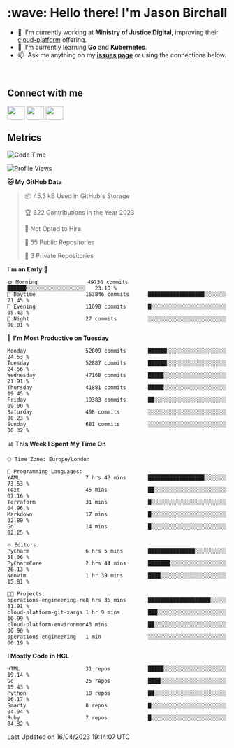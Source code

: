 <h1 align="left" id="jason-title">:wave: Hello there! I'm Jason Birchall</h1>

- :office: &nbsp;I'm currently working at **Ministry of Justice Digital**, improving their [cloud-platform](https://github.com/ministryofjustice/cloud-platform) offering.
- :seedling: &nbsp;I’m currently learning **Go** and **Kubernetes**.
- :mailbox: &nbsp;Ask me anything on my **[issues page]** or using the connections below.


<br>

<h2>Connect with me</h2>
<p>
<a href="https://twitter.com/jsonBirchall" target="blank"><img align="center" src="https://cdn.jsdelivr.net/npm/simple-icons@3.0.1/icons/twitter.svg" alt="" height="30" width="40" /></a>
<a href="https://keybase.io/json0" target="blank"><img align="center" src="https://cdn.jsdelivr.net/npm/simple-icons@3.0.1/icons/keybase.svg" alt="" height="30" width="40" /></a>
<a href="https://www.reddit.com/user/kakorate" target="blank"><img align="center" src="https://cdn.jsdelivr.net/npm/simple-icons@3.0.1/icons/reddit.svg" alt="" height="30" width="40" /></a>
</p>

<h2>Metrics</h2>

<!--START_SECTION:waka-->
![Code Time](http://img.shields.io/badge/Code%20Time-1%2C002%20hrs%2011%20mins-blue)

![Profile Views](http://img.shields.io/badge/Profile%20Views-3-blue)

**🐱 My GitHub Data** 

> 📦 45.3 kB Used in GitHub's Storage 
 > 
> 🏆 622 Contributions in the Year 2023
 > 
> 🚫 Not Opted to Hire
 > 
> 📜 55 Public Repositories 
 > 
> 🔑 3 Private Repositories 
 > 
**I'm an Early 🐤** 

```text
🌞 Morning                49736 commits       ██████░░░░░░░░░░░░░░░░░░░   23.10 % 
🌆 Daytime                153846 commits      ██████████████████░░░░░░░   71.45 % 
🌃 Evening                11698 commits       █░░░░░░░░░░░░░░░░░░░░░░░░   05.43 % 
🌙 Night                  27 commits          ░░░░░░░░░░░░░░░░░░░░░░░░░   00.01 % 
```
📅 **I'm Most Productive on Tuesday** 

```text
Monday                   52809 commits       ██████░░░░░░░░░░░░░░░░░░░   24.53 % 
Tuesday                  52887 commits       ██████░░░░░░░░░░░░░░░░░░░   24.56 % 
Wednesday                47168 commits       █████░░░░░░░░░░░░░░░░░░░░   21.91 % 
Thursday                 41881 commits       █████░░░░░░░░░░░░░░░░░░░░   19.45 % 
Friday                   19383 commits       ██░░░░░░░░░░░░░░░░░░░░░░░   09.00 % 
Saturday                 498 commits         ░░░░░░░░░░░░░░░░░░░░░░░░░   00.23 % 
Sunday                   681 commits         ░░░░░░░░░░░░░░░░░░░░░░░░░   00.32 % 
```


📊 **This Week I Spent My Time On** 

```text
🕑︎ Time Zone: Europe/London

💬 Programming Languages: 
YAML                     7 hrs 42 mins       ██████████████████░░░░░░░   73.53 % 
Text                     45 mins             ██░░░░░░░░░░░░░░░░░░░░░░░   07.16 % 
Terraform                31 mins             █░░░░░░░░░░░░░░░░░░░░░░░░   04.96 % 
Markdown                 17 mins             █░░░░░░░░░░░░░░░░░░░░░░░░   02.80 % 
Go                       14 mins             █░░░░░░░░░░░░░░░░░░░░░░░░   02.25 % 

🔥 Editors: 
PyCharm                  6 hrs 5 mins        ███████████████░░░░░░░░░░   58.06 % 
PyCharmCore              2 hrs 44 mins       ███████░░░░░░░░░░░░░░░░░░   26.13 % 
Neovim                   1 hr 39 mins        ████░░░░░░░░░░░░░░░░░░░░░   15.81 % 

🐱‍💻 Projects: 
operations-engineering-re8 hrs 35 mins       ████████████████████░░░░░   81.91 % 
cloud-platform-git-xargs 1 hr 9 mins         ███░░░░░░░░░░░░░░░░░░░░░░   10.99 % 
cloud-platform-environmen43 mins             ██░░░░░░░░░░░░░░░░░░░░░░░   06.90 % 
operations-engineering   1 min               ░░░░░░░░░░░░░░░░░░░░░░░░░   00.19 % 
```

**I Mostly Code in HCL** 

```text
HTML                     31 repos            █████░░░░░░░░░░░░░░░░░░░░   19.14 % 
Go                       25 repos            ████░░░░░░░░░░░░░░░░░░░░░   15.43 % 
Python                   10 repos            ██░░░░░░░░░░░░░░░░░░░░░░░   06.17 % 
Smarty                   8 repos             █░░░░░░░░░░░░░░░░░░░░░░░░   04.94 % 
Ruby                     7 repos             █░░░░░░░░░░░░░░░░░░░░░░░░   04.32 % 
```




 Last Updated on 16/04/2023 19:14:07 UTC
<!--END_SECTION:waka-->

<!-- links -->

[issues page]: https://github.com/jasonBirchall/jasonBirchall/issues "jasonBirchall/issues"
